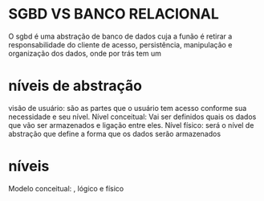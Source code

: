 # SGBD VS BANCO RELACIONAL
O sgbd é uma abstração de banco de dados cuja a funão é retirar a responsabilidade do cliente de acesso, persistência, manipulação e organização dos dados, onde por trás tem um 

# níveis de abstração
visão de usuário: são as partes que o usuário tem acesso conforme sua necessidade e seu nível.
Nível conceitual: Vai ser definidos quais os dados que vão ser armazenados e ligação entre eles.
Nível físico: será o nível de abstração que define a forma que os dados serão armazenados

# níveis
Modelo conceitual: , lógico e físico